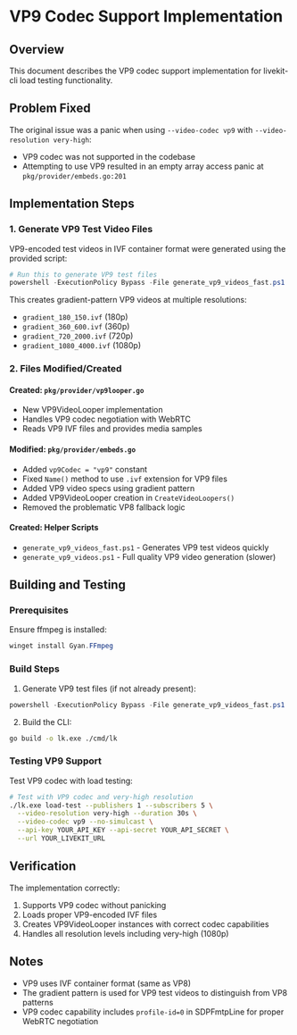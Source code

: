 # VP9 Codec Support Implementation

## Overview
This document describes the VP9 codec support implementation for livekit-cli load testing functionality.

## Problem Fixed
The original issue was a panic when using `--video-codec vp9` with `--video-resolution very-high`:
- VP9 codec was not supported in the codebase
- Attempting to use VP9 resulted in an empty array access panic at `pkg/provider/embeds.go:201`

## Implementation Steps

### 1. Generate VP9 Test Video Files
VP9-encoded test videos in IVF container format were generated using the provided script:

```powershell
# Run this to generate VP9 test files
powershell -ExecutionPolicy Bypass -File generate_vp9_videos_fast.ps1
```

This creates gradient-pattern VP9 videos at multiple resolutions:
- `gradient_180_150.ivf` (180p)
- `gradient_360_600.ivf` (360p) 
- `gradient_720_2000.ivf` (720p)
- `gradient_1080_4000.ivf` (1080p)

### 2. Files Modified/Created

#### Created: `pkg/provider/vp9looper.go`
- New VP9VideoLooper implementation
- Handles VP9 codec negotiation with WebRTC
- Reads VP9 IVF files and provides media samples

#### Modified: `pkg/provider/embeds.go`
- Added `vp9Codec = "vp9"` constant
- Fixed `Name()` method to use `.ivf` extension for VP9 files
- Added VP9 video specs using gradient pattern
- Added VP9VideoLooper creation in `CreateVideoLoopers()`
- Removed the problematic VP8 fallback logic

#### Created: Helper Scripts
- `generate_vp9_videos_fast.ps1` - Generates VP9 test videos quickly
- `generate_vp9_videos.ps1` - Full quality VP9 video generation (slower)

## Building and Testing

### Prerequisites
Ensure ffmpeg is installed:
```powershell
winget install Gyan.FFmpeg
```

### Build Steps
1. Generate VP9 test files (if not already present):
```powershell
powershell -ExecutionPolicy Bypass -File generate_vp9_videos_fast.ps1
```

2. Build the CLI:
```bash
go build -o lk.exe ./cmd/lk
```

### Testing VP9 Support
Test VP9 codec with load testing:
```bash
# Test with VP9 codec and very-high resolution
./lk.exe load-test --publishers 1 --subscribers 5 \
  --video-resolution very-high --duration 30s \
  --video-codec vp9 --no-simulcast \
  --api-key YOUR_API_KEY --api-secret YOUR_API_SECRET \
  --url YOUR_LIVEKIT_URL
```

## Verification
The implementation correctly:
1. Supports VP9 codec without panicking
2. Loads proper VP9-encoded IVF files
3. Creates VP9VideoLooper instances with correct codec capabilities
4. Handles all resolution levels including very-high (1080p)

## Notes
- VP9 uses IVF container format (same as VP8)
- The gradient pattern is used for VP9 test videos to distinguish from VP8 patterns
- VP9 codec capability includes `profile-id=0` in SDPFmtpLine for proper WebRTC negotiation